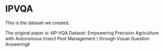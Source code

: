 # IPVQA
This is the dataset we created.

The original paper is: 《IP-VQA Dataset: Empowering Precision Agriculture with Autonomous Insect Pest Management \\ through Visual Question Answering》
